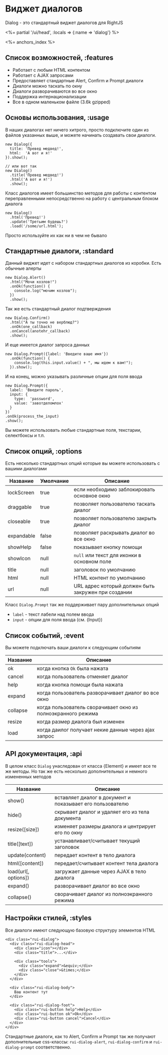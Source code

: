 # Виджет диалогов

Dialog - это стандартный виджет диалогов для RightJS

<%= partial '/ui/head', :locals => {:name => 'dialog'} %>

<%= anchors_index %>


## Список возможностей, :features

* Работает с любым HTML контентом
* Работает с AJAX запросами
* Предоставляет стандартные Alert, Confirm и Prompt диалоги
* Диалоги можно таскать по окну
* Диалоги разворачиваются во все окно
* Поддержка интернационализации
* Все в одном маленьком файле (3.6k gzipped)


## Основы использования, :usage

В наших диалогах нет ничего хитрого, просто подключите один из файлов
указанных выше, и можете начинать создавать свои диалоги.

    new Dialog({
      title: 'Превед медвед!',
      html:  'А вот и я!'
    }).show();

    // или вот так
    new Dialog()
      .title('Превед медвед!')
      .html('А вот и я!')
      .show();

Класс диалогов имеет большинство методов для работы с контентом
переправленными непосредственно на работу с центральным блоком диалога

    new Dialog()
      .html('Превед!')
      .update('Третьим будешь?')
      .load('/some/url.html');

Просто используйте их как ни в чем не бывало


## Стандартные диалоги, :standard

Данный виджет идет с набором стандартных диалогов из коробки. Есть обычные
алерты

    new Dialog.Alert()
      .html("Мочи козлов!")
      .onOk(function() {
        console.log("мочим козлов");
      })
      .show();

Так же есть стандартный диалог подтверждения

    new Dialog.Confirm()
      .html("А ты точно не верблюд?")
      .onOk(one_callback)
      .onCancel(anotehr_callback)
      .show();

И еще имеется диалог запроса данных

    new Dialog.Prompt({label: 'Введите ваше имя'})
      .onOk(function() {
        console.log(this.input.value() + ", мы идем к вам!");
      }).show();

И на конец, можно указывать различные опции для поля ввода

    new Dialog.Prompt({
      label: 'Введите пароль',
      input: {
        type:  'password',
        value: 'завотделомлох'
      }
    })
    .onOk(process_the_input)
    .show();

Вы можете использовать любые стандартные поля, текстарии, селектбоксы и т.п.


## Список опций, :options

Есть несколько стандартных опций которые вы можете использовать с вашими
диалогами

Название   | Умолчание | Описание
-----------|-------|---------------------------------------------------------
lockScreen | true  | если необходимо заблокировать основное окно
draggable  | true  | позволяет пользователю таскать диалог
closeable  | true  | позволяет пользователю закрыть диалог
expandable | false | позволяет раскрывать диалог во все окно
showHelp   | false | показывает кнопку помощи
showIcon   | null  | `null` или текст для иконки в основном поле
title      | null  | заголовок по умолчанию
html       | null  | HTML контент по умолчанию
url        | null  | URL адрес который должен быть закружен при создании

Класс `Dialog.Prompt` так же поддерживает пару дополнительных опций

* `label` - текст лабели над полем ввода
* `input` - опции для поля ввода (см. {Input})


## Список событий, :event

Вы можете подключать ваши диалоги к следующим событиям

Название | Описание
---------|---------------------------------------------------
ok       | когда кнопка `Ok` была нажата
cancel   | когда пользователь отменяет диалог
help     | когда кнопка помощи была нажата
expand   | когда пользователь разворачивает диалог во все окно
collapse | когда пользователь сворачивает окно из полноэкранного режима
resize   | когда размер диалога был изменен
load     | когда даилог получает некие данные через ajax запрос


## API документация, :api

В целом класс `Dialog` унаследован от класса {Element} и имеет все те же
методы. Но так же есть несколько дополнительных и немного измененных методов

Название             | Описание
---------------------|------------------------------------------------------
show()               | вставляет диалог в документ и показывает его пользователю
hide()               | скрывает диалог и удаляет его из тела документа
resize(\[size\])     | изменяет размеры диалога и центрирует его по окну
title(\[text\])      | устанавливает/считывает текущий заголовок
update(content)      | передает контент в тело диалога
html(\[content\])    | передает/считывает контент тела диалога
load(url\[, options\]) | загружает данные через AJAX в тело диалога
expand()             | разворачивает диалог во все окно
collapse()           | сворачивает диалог из полноэкранного режима


## Настройки стилей, :styles

Все диалоги имеют следующую базовую структуру элементов HTML

    <div class="rui-dialog">
      <div class="rui-dialog-head">
        <div class="icon"></div>
        <div class="title">...</div>

        <div class="tools">
          <div class="expand">&equiv;</div>
          <div class="close">&times;</div>
        </div>
      </div>

      <div class="rui-dialog-body">
        Ваш контент тут
      </div>

      <div class="rui-dialog-foot">
        <div class="rui-button help">Help</div>
        <div class="rui-button ok">Ok</div>
        <div class="rui-button cancel">Cancel</div>
      </div>
    </div>

Стандартные диалоги, как то Alert, Confirm и Prompt так же получают
дополнительные css-классы: `rui-dialog-alert`, `rui-dialog-confirm` и
`rui-dialog-prompt` соответственно.
